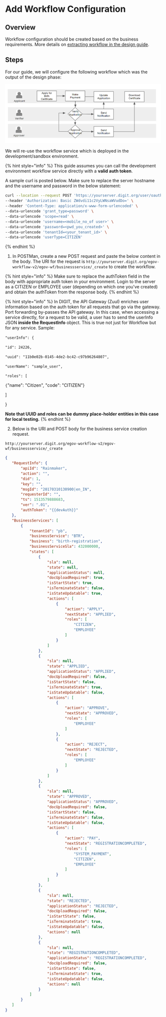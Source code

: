 # Add Workflow Configuration

## Overview

Workflow configuration should be created based on the business requirements. More details on [extracting workflow in the design guide](../../../design-guide/model-requirements.md).

## Steps

For our guide, we will configure the following workflow which was the output of the design phase:

![Workflow states, actions and actors](<../../../../.gitbook/assets/image (21) (1).png>)

We will re-use the workflow service which is deployed in the development/sandbox environment.&#x20;

{% hint style="info" %}
This guide assumes you can call the development environment workflow service directly with a **valid auth token**. &#x20;

A sample curl is posted below. Make sure to replace the server hostname and the username and password in the below statement:

```bash
curl --location --request POST 'https://yourserver.digit.org/user/oauth/token' \
--header 'Authorization: Basic ZWdvdi11c2VyLWNsaWVudDo=' \
--header 'Content-Type: application/x-www-form-urlencoded' \
--data-urlencode 'grant_type=password' \
--data-urlencode 'scope=read' \
--data-urlencode 'username=<mobile_no_of user>' \
--data-urlencode 'password=<pwd_you_created>' \
--data-urlencode 'tenantId=<your_tenant_id>' \
--data-urlencode 'userType=CITIZEN'
```
{% endhint %}

1. In POSTMan, create a new POST request and paste the below content in the body. The URI for the request is `http://yourserver.digit.org/egov-workflow-v2/egov-wf/businessservice/_create` to create the workflow.

{% hint style="info" %}
Make sure to replace the authToken field in the body with appropriate auth token in your environment. Login to the server as a CITIZEN or EMPLOYEE user (depending on which one you've created) and obtain the authToken from the response body.
{% endhint %}

{% hint style="info" %}
In DIGIT, the API Gateway (Zuul) enriches user information based on the auth token for all requests that go via the gateway. Port forwarding by-passes the API gateway. In this case, when accessing a service directly, for a request to be valid, a user has to send the userInfo JSON **inside the RequestInfo** object. This is true not just for Workflow but for any service. Sample:

`"userInfo": {`

`"id": 24226,`&#x20;

`"uuid": "11b0e02b-0145-4de2-bc42-c97b96264807",`&#x20;

`"userName": "sample_user",`&#x20;

`"roles": [`&#x20;

`{`"name": "Citizen", "code": "CITIZEN"}

]

}

**Note that UUID and roles can be dummy place-holder entities in this case for local testing.**
{% endhint %}

2. Below is the URI and POST body for the business service creation request.&#x20;

```
http://yourserver.digit.org/egov-workflow-v2/egov-wf/businessservice/_create
```

```json
{
   "RequestInfo": {
       "apiId": "Rainmaker",
       "action": "",
       "did": 1,
       "key": "",
       "msgId": "20170310130900|en_IN",
       "requesterId": "",
       "ts": 1513579888683,
       "ver": ".01",
       "authToken": "{{devAuth}}"
   },
   "BusinessServices": [
       {
           "tenantId": "pb",
           "businessService": "BTR",
           "business": "birth-registration",
           "businessServiceSla": 432000000,
           "states": [
               {
                   "sla": null,
                   "state": null,
                   "applicationStatus": null,
                   "docUploadRequired": true,
                   "isStartState": true,
                   "isTerminateState": false,
                   "isStateUpdatable": true,
                   "actions": [
                       {
                           "action": "APPLY",
                           "nextState": "APPLIED",
                           "roles": [
                               "CITIZEN",
                               "EMPLOYEE"
                           ]
                       }
                   ]
               },
               {
                   "sla": null,
                   "state": "APPLIED",
                   "applicationStatus": "APPLIED",
                   "docUploadRequired": false,
                   "isStartState": false,
                   "isTerminateState": true,
                   "isStateUpdatable": false,
                   "actions": [
                       {
                           "action": "APPROVE",
                           "nextState": "APPROVED",
                           "roles": [
                               "EMPLOYEE"
                           ]
                       },
                       {
                           "action": "REJECT",
                           "nextState": "REJECTED",
                           "roles": [
                               "EMPLOYEE"
                           ]
                       }
                   ]
               },
               {
                   "sla": null,
                   "state": "APPROVED",
                   "applicationStatus": "APPROVED",
                   "docUploadRequired": false,
                   "isStartState": false,
                   "isTerminateState": false,
                   "isStateUpdatable": false,
                   "actions": [
                       {
                           "action": "PAY",
                           "nextState": "REGISTRATIONCOMPLETED",
                           "roles": [
                               "SYSTEM_PAYMENT",
                               "CITIZEN",
                               "EMPLOYEE"
                           ]
                       }
                   ]
               },
               {
                   "sla": null,
                   "state": "REJECTED",
                   "applicationStatus": "REJECTED",
                   "docUploadRequired": false,
                   "isStartState": false,
                   "isTerminateState": true,
                   "isStateUpdatable": false,
                   "actions": null
               },
               {
                   "sla": null,
                   "state": "REGISTRATIONCOMPLETED",
                   "applicationStatus": "REGISTRATIONCOMPLETED",
                   "docUploadRequired": false,
                   "isStartState": false,
                   "isTerminateState": true,
                   "isStateUpdatable": false,
                   "actions": null
               }
           ]
       }
   ]
}
```
